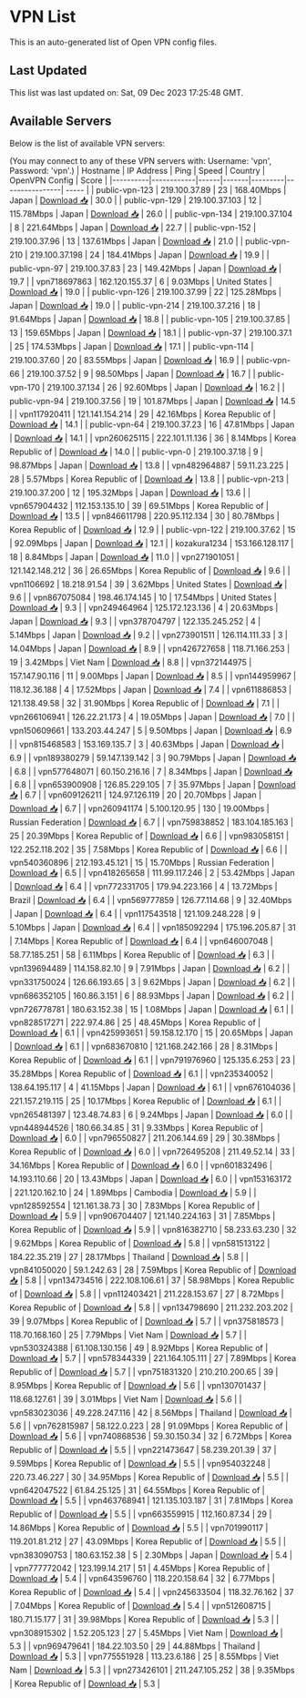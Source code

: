 # VPN List

This is an auto-generated list of Open VPN config files.

## Last Updated

This list was last updated on: Sat, 09 Dec 2023 17:25:48 GMT.

## Available Servers

Below is the list of available VPN servers:

(You may connect to any of these VPN servers with: Username: 'vpn', Password: 'vpn'.)
| Hostname | IP Address | Ping | Speed | Country | OpenVPN Config | Score |
|----------|------------|------|-------|---------|----------------| ----- |
| public-vpn-123 | 219.100.37.89 | 23 | 168.40Mbps | Japan | [Download 📥](./configs/server_0_JP.ovpn) | 30.0 |
| public-vpn-129 | 219.100.37.103 | 12 | 115.78Mbps | Japan | [Download 📥](./configs/server_1_JP.ovpn) | 26.0 |
| public-vpn-134 | 219.100.37.104 | 8 | 221.64Mbps | Japan | [Download 📥](./configs/server_2_JP.ovpn) | 22.7 |
| public-vpn-152 | 219.100.37.96 | 13 | 137.61Mbps | Japan | [Download 📥](./configs/server_3_JP.ovpn) | 21.0 |
| public-vpn-210 | 219.100.37.198 | 24 | 184.41Mbps | Japan | [Download 📥](./configs/server_4_JP.ovpn) | 19.9 |
| public-vpn-97 | 219.100.37.83 | 23 | 149.42Mbps | Japan | [Download 📥](./configs/server_5_JP.ovpn) | 19.7 |
| vpn718697863 | 162.120.155.37 | 6 | 9.03Mbps | United States | [Download 📥](./configs/server_6_US.ovpn) | 19.0 |
| public-vpn-126 | 219.100.37.99 | 22 | 125.28Mbps | Japan | [Download 📥](./configs/server_7_JP.ovpn) | 19.0 |
| public-vpn-214 | 219.100.37.216 | 18 | 91.64Mbps | Japan | [Download 📥](./configs/server_8_JP.ovpn) | 18.8 |
| public-vpn-105 | 219.100.37.85 | 13 | 159.65Mbps | Japan | [Download 📥](./configs/server_9_JP.ovpn) | 18.1 |
| public-vpn-37 | 219.100.37.1 | 25 | 174.53Mbps | Japan | [Download 📥](./configs/server_10_JP.ovpn) | 17.1 |
| public-vpn-114 | 219.100.37.60 | 20 | 83.55Mbps | Japan | [Download 📥](./configs/server_11_JP.ovpn) | 16.9 |
| public-vpn-66 | 219.100.37.52 | 9 | 98.50Mbps | Japan | [Download 📥](./configs/server_12_JP.ovpn) | 16.7 |
| public-vpn-170 | 219.100.37.134 | 26 | 92.60Mbps | Japan | [Download 📥](./configs/server_13_JP.ovpn) | 16.2 |
| public-vpn-94 | 219.100.37.56 | 19 | 101.87Mbps | Japan | [Download 📥](./configs/server_14_JP.ovpn) | 14.5 |
| vpn117920411 | 121.141.154.214 | 29 | 42.16Mbps | Korea Republic of | [Download 📥](./configs/server_15_KR.ovpn) | 14.1 |
| public-vpn-64 | 219.100.37.23 | 16 | 47.81Mbps | Japan | [Download 📥](./configs/server_16_JP.ovpn) | 14.1 |
| vpn260625115 | 222.101.11.136 | 36 | 8.14Mbps | Korea Republic of | [Download 📥](./configs/server_17_KR.ovpn) | 14.0 |
| public-vpn-0 | 219.100.37.18 | 9 | 98.87Mbps | Japan | [Download 📥](./configs/server_18_JP.ovpn) | 13.8 |
| vpn482964887 | 59.11.23.225 | 28 | 5.57Mbps | Korea Republic of | [Download 📥](./configs/server_19_KR.ovpn) | 13.8 |
| public-vpn-213 | 219.100.37.200 | 12 | 195.32Mbps | Japan | [Download 📥](./configs/server_20_JP.ovpn) | 13.6 |
| vpn657904432 | 112.153.135.10 | 39 | 69.51Mbps | Korea Republic of | [Download 📥](./configs/server_21_KR.ovpn) | 13.5 |
| vpn846611798 | 220.95.112.134 | 30 | 80.78Mbps | Korea Republic of | [Download 📥](./configs/server_22_KR.ovpn) | 12.9 |
| public-vpn-122 | 219.100.37.62 | 15 | 92.09Mbps | Japan | [Download 📥](./configs/server_23_JP.ovpn) | 12.1 |
| kozakura1234 | 153.166.128.117 | 18 | 8.84Mbps | Japan | [Download 📥](./configs/server_24_JP.ovpn) | 11.0 |
| vpn271901051 | 121.142.148.212 | 36 | 26.65Mbps | Korea Republic of | [Download 📥](./configs/server_25_KR.ovpn) | 9.6 |
| vpn1106692 | 18.218.91.54 | 39 | 3.62Mbps | United States | [Download 📥](./configs/server_26_US.ovpn) | 9.6 |
| vpn867075084 | 198.46.174.145 | 10 | 17.54Mbps | United States | [Download 📥](./configs/server_27_US.ovpn) | 9.3 |
| vpn249464964 | 125.172.123.136 | 4 | 20.63Mbps | Japan | [Download 📥](./configs/server_28_JP.ovpn) | 9.3 |
| vpn378704797 | 122.135.245.252 | 4 | 5.14Mbps | Japan | [Download 📥](./configs/server_29_JP.ovpn) | 9.2 |
| vpn273901511 | 126.114.111.33 | 3 | 14.04Mbps | Japan | [Download 📥](./configs/server_30_JP.ovpn) | 8.9 |
| vpn426727658 | 118.71.166.253 | 19 | 3.42Mbps | Viet Nam | [Download 📥](./configs/server_31_VN.ovpn) | 8.8 |
| vpn372144975 | 157.147.90.116 | 11 | 9.00Mbps | Japan | [Download 📥](./configs/server_32_JP.ovpn) | 8.5 |
| vpn144959967 | 118.12.36.188 | 4 | 17.52Mbps | Japan | [Download 📥](./configs/server_33_JP.ovpn) | 7.4 |
| vpn611886853 | 121.138.49.58 | 32 | 31.90Mbps | Korea Republic of | [Download 📥](./configs/server_34_KR.ovpn) | 7.1 |
| vpn266106941 | 126.22.21.173 | 4 | 19.05Mbps | Japan | [Download 📥](./configs/server_35_JP.ovpn) | 7.0 |
| vpn150609661 | 133.203.44.247 | 5 | 9.50Mbps | Japan | [Download 📥](./configs/server_36_JP.ovpn) | 6.9 |
| vpn815468583 | 153.169.135.7 | 3 | 40.63Mbps | Japan | [Download 📥](./configs/server_37_JP.ovpn) | 6.9 |
| vpn189380279 | 59.147.139.142 | 3 | 90.79Mbps | Japan | [Download 📥](./configs/server_38_JP.ovpn) | 6.8 |
| vpn577648071 | 60.150.216.16 | 7 | 8.34Mbps | Japan | [Download 📥](./configs/server_39_JP.ovpn) | 6.8 |
| vpn653900908 | 126.85.229.105 | 7 | 35.97Mbps | Japan | [Download 📥](./configs/server_40_JP.ovpn) | 6.7 |
| vpn609126211 | 124.97.126.119 | 20 | 20.70Mbps | Japan | [Download 📥](./configs/server_41_JP.ovpn) | 6.7 |
| vpn260941174 | 5.100.120.95 | 130 | 19.00Mbps | Russian Federation | [Download 📥](./configs/server_42_RU.ovpn) | 6.7 |
| vpn759838852 | 183.104.185.163 | 25 | 20.39Mbps | Korea Republic of | [Download 📥](./configs/server_43_KR.ovpn) | 6.6 |
| vpn983058151 | 122.252.118.202 | 35 | 7.58Mbps | Korea Republic of | [Download 📥](./configs/server_44_KR.ovpn) | 6.6 |
| vpn540360896 | 212.193.45.121 | 15 | 15.70Mbps | Russian Federation | [Download 📥](./configs/server_45_RU.ovpn) | 6.5 |
| vpn418265658 | 111.99.117.246 | 2 | 53.42Mbps | Japan | [Download 📥](./configs/server_46_JP.ovpn) | 6.4 |
| vpn772331705 | 179.94.223.166 | 4 | 13.72Mbps | Brazil | [Download 📥](./configs/server_47_BR.ovpn) | 6.4 |
| vpn569777859 | 126.77.114.68 | 9 | 32.40Mbps | Japan | [Download 📥](./configs/server_48_JP.ovpn) | 6.4 |
| vpn117543518 | 121.109.248.228 | 9 | 5.10Mbps | Japan | [Download 📥](./configs/server_49_JP.ovpn) | 6.4 |
| vpn185092294 | 175.196.205.87 | 31 | 7.14Mbps | Korea Republic of | [Download 📥](./configs/server_50_KR.ovpn) | 6.4 |
| vpn646007048 | 58.77.185.251 | 58 | 6.11Mbps | Korea Republic of | [Download 📥](./configs/server_51_KR.ovpn) | 6.3 |
| vpn139694489 | 114.158.82.10 | 9 | 7.91Mbps | Japan | [Download 📥](./configs/server_52_JP.ovpn) | 6.2 |
| vpn331750024 | 126.66.193.65 | 3 | 9.62Mbps | Japan | [Download 📥](./configs/server_53_JP.ovpn) | 6.2 |
| vpn686352105 | 160.86.3.151 | 6 | 88.93Mbps | Japan | [Download 📥](./configs/server_54_JP.ovpn) | 6.2 |
| vpn726778781 | 180.63.152.38 | 15 | 1.08Mbps | Japan | [Download 📥](./configs/server_55_JP.ovpn) | 6.1 |
| vpn828517271 | 222.97.4.86 | 25 | 48.45Mbps | Korea Republic of | [Download 📥](./configs/server_56_KR.ovpn) | 6.1 |
| vpn425993651 | 59.158.12.170 | 15 | 20.65Mbps | Japan | [Download 📥](./configs/server_57_JP.ovpn) | 6.1 |
| vpn683670810 | 121.168.242.166 | 28 | 8.31Mbps | Korea Republic of | [Download 📥](./configs/server_58_KR.ovpn) | 6.1 |
| vpn791976960 | 125.135.6.253 | 23 | 35.28Mbps | Korea Republic of | [Download 📥](./configs/server_59_KR.ovpn) | 6.1 |
| vpn235340052 | 138.64.195.117 | 4 | 41.15Mbps | Japan | [Download 📥](./configs/server_60_JP.ovpn) | 6.1 |
| vpn676104036 | 221.157.219.115 | 25 | 10.17Mbps | Korea Republic of | [Download 📥](./configs/server_61_KR.ovpn) | 6.1 |
| vpn265481397 | 123.48.74.83 | 6 | 9.24Mbps | Japan | [Download 📥](./configs/server_62_JP.ovpn) | 6.0 |
| vpn448944526 | 180.66.34.85 | 31 | 9.33Mbps | Korea Republic of | [Download 📥](./configs/server_63_KR.ovpn) | 6.0 |
| vpn796550827 | 211.206.144.69 | 29 | 30.38Mbps | Korea Republic of | [Download 📥](./configs/server_64_KR.ovpn) | 6.0 |
| vpn726495208 | 211.49.52.14 | 33 | 34.16Mbps | Korea Republic of | [Download 📥](./configs/server_65_KR.ovpn) | 6.0 |
| vpn601832496 | 14.193.110.66 | 20 | 13.43Mbps | Japan | [Download 📥](./configs/server_66_JP.ovpn) | 6.0 |
| vpn153163172 | 221.120.162.10 | 24 | 1.89Mbps | Cambodia | [Download 📥](./configs/server_67_KH.ovpn) | 5.9 |
| vpn128592554 | 121.161.38.73 | 30 | 7.83Mbps | Korea Republic of | [Download 📥](./configs/server_68_KR.ovpn) | 5.9 |
| vpn906704407 | 121.140.224.163 | 31 | 7.85Mbps | Korea Republic of | [Download 📥](./configs/server_69_KR.ovpn) | 5.9 |
| vpn816382710 | 58.233.63.230 | 32 | 9.62Mbps | Korea Republic of | [Download 📥](./configs/server_70_KR.ovpn) | 5.8 |
| vpn581513122 | 184.22.35.219 | 27 | 28.17Mbps | Thailand | [Download 📥](./configs/server_71_TH.ovpn) | 5.8 |
| vpn841050020 | 59.1.242.63 | 28 | 7.59Mbps | Korea Republic of | [Download 📥](./configs/server_72_KR.ovpn) | 5.8 |
| vpn134734516 | 222.108.106.61 | 37 | 58.98Mbps | Korea Republic of | [Download 📥](./configs/server_73_KR.ovpn) | 5.8 |
| vpn112403421 | 211.228.153.67 | 27 | 8.72Mbps | Korea Republic of | [Download 📥](./configs/server_74_KR.ovpn) | 5.8 |
| vpn134798690 | 211.232.203.202 | 39 | 9.07Mbps | Korea Republic of | [Download 📥](./configs/server_75_KR.ovpn) | 5.7 |
| vpn375818573 | 118.70.168.160 | 25 | 7.79Mbps | Viet Nam | [Download 📥](./configs/server_76_VN.ovpn) | 5.7 |
| vpn530324388 | 61.108.130.156 | 49 | 8.92Mbps | Korea Republic of | [Download 📥](./configs/server_77_KR.ovpn) | 5.7 |
| vpn578344339 | 221.164.105.111 | 27 | 7.89Mbps | Korea Republic of | [Download 📥](./configs/server_78_KR.ovpn) | 5.7 |
| vpn751831320 | 210.210.200.65 | 39 | 8.95Mbps | Korea Republic of | [Download 📥](./configs/server_79_KR.ovpn) | 5.6 |
| vpn130701437 | 118.68.127.61 | 39 | 3.01Mbps | Viet Nam | [Download 📥](./configs/server_80_VN.ovpn) | 5.6 |
| vpn583023036 | 49.228.247.116 | 42 | 8.56Mbps | Thailand | [Download 📥](./configs/server_81_TH.ovpn) | 5.6 |
| vpn762815987 | 58.122.0.223 | 28 | 91.09Mbps | Korea Republic of | [Download 📥](./configs/server_82_KR.ovpn) | 5.6 |
| vpn740868536 | 59.30.150.34 | 32 | 6.72Mbps | Korea Republic of | [Download 📥](./configs/server_83_KR.ovpn) | 5.5 |
| vpn221473647 | 58.239.201.39 | 37 | 9.59Mbps | Korea Republic of | [Download 📥](./configs/server_84_KR.ovpn) | 5.5 |
| vpn954032248 | 220.73.46.227 | 30 | 34.95Mbps | Korea Republic of | [Download 📥](./configs/server_85_KR.ovpn) | 5.5 |
| vpn642047522 | 61.84.25.125 | 31 | 64.55Mbps | Korea Republic of | [Download 📥](./configs/server_86_KR.ovpn) | 5.5 |
| vpn463768941 | 121.135.103.187 | 31 | 7.81Mbps | Korea Republic of | [Download 📥](./configs/server_87_KR.ovpn) | 5.5 |
| vpn663559915 | 112.160.87.34 | 29 | 14.86Mbps | Korea Republic of | [Download 📥](./configs/server_88_KR.ovpn) | 5.5 |
| vpn701990117 | 119.201.81.212 | 27 | 43.09Mbps | Korea Republic of | [Download 📥](./configs/server_89_KR.ovpn) | 5.5 |
| vpn383090753 | 180.63.152.38 | 5 | 2.30Mbps | Japan | [Download 📥](./configs/server_90_JP.ovpn) | 5.4 |
| vpn777772042 | 123.199.14.217 | 51 | 4.45Mbps | Korea Republic of | [Download 📥](./configs/server_91_KR.ovpn) | 5.4 |
| vpn643596760 | 118.220.158.64 | 32 | 6.77Mbps | Korea Republic of | [Download 📥](./configs/server_92_KR.ovpn) | 5.4 |
| vpn245633504 | 118.32.76.162 | 37 | 7.04Mbps | Korea Republic of | [Download 📥](./configs/server_93_KR.ovpn) | 5.4 |
| vpn512608715 | 180.71.15.177 | 31 | 39.98Mbps | Korea Republic of | [Download 📥](./configs/server_94_KR.ovpn) | 5.3 |
| vpn308915302 | 1.52.205.123 | 27 | 5.45Mbps | Viet Nam | [Download 📥](./configs/server_95_VN.ovpn) | 5.3 |
| vpn969479641 | 184.22.103.50 | 29 | 44.88Mbps | Thailand | [Download 📥](./configs/server_96_TH.ovpn) | 5.3 |
| vpn775551928 | 113.23.6.186 | 25 | 8.55Mbps | Viet Nam | [Download 📥](./configs/server_97_VN.ovpn) | 5.3 |
| vpn273426101 | 211.247.105.252 | 38 | 9.35Mbps | Korea Republic of | [Download 📥](./configs/server_98_KR.ovpn) | 5.3 |

